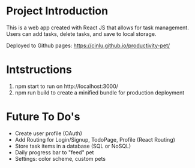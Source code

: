 # Project Introduction 
This is a web app created with React JS that allows for task management. 
Users can add tasks, delete tasks, and save to local storage. 

Deployed to Github pages: https://cinlu.github.io/productivity-pet/

# Intstructions 
1. npm start to run on http://localhost:3000/
2. npm run build to create a minified bundle for production deployment 

# Future To Do's 
- Create user profile (OAuth)
- Add Routing for Login/Signup, TodoPage, Profile (React Routing)
- Store task items in a database (SQL or NoSQL)
- Daily progress bar to "feed" pet 
- Settings: color scheme, custom pets 
 
